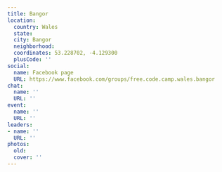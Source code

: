 ```yaml
---
title: Bangor
location:
  country: Wales
  state: 
  city: Bangor
  neighborhood: 
  coordinates: 53.228702, -4.129300
  plusCode: ''
social:
  name: Facebook page
  URL: https://www.facebook.com/groups/free.code.camp.wales.bangor
chat:
  name: ''
  URL: ''
event:
  name: ''
  URL: ''
leaders:
- name: ''
  URL: ''
photos:
  old: 
  cover: ''
---
```


